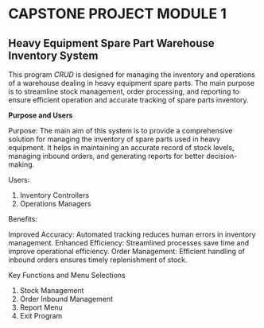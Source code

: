 # CAPSTONE PROJECT MODULE 1
##  **Heavy Equipment Spare Part Warehouse Inventory System**
This program *CRUD* is designed for managing the inventory and operations of a warehouse dealing in heavy equipment spare parts. 
The main purpose is to streamline stock management, order processing, and reporting to ensure efficient operation and accurate tracking of spare parts inventory.

**Purpose and Users**

Purpose:
The main aim of this system is to provide a comprehensive solution for managing the inventory of spare parts used in heavy equipment. It helps in maintaining an accurate record of stock levels, managing inbound orders, and generating reports for better decision-making.

Users:
1. Inventory Controllers
2. Operations Managers


Benefits:

Improved Accuracy: Automated tracking reduces human errors in inventory management.
Enhanced Efficiency: Streamlined processes save time and improve operational efficiency.
Order Management: Efficient handling of inbound orders ensures timely replenishment of stock.

Key Functions and Menu Selections

1. Stock Management
2. Order Inbound Management
3. Report Menu
4. Exit Program
